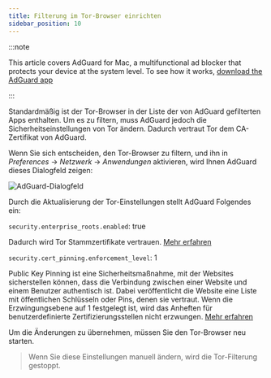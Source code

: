 ```yaml
---
title: Filterung im Tor-Browser einrichten
sidebar_position: 10
---
```


:::note

This article covers AdGuard for Mac, a multifunctional ad blocker that protects your device at the system level. To see how it works, [download the AdGuard app](https://adguard.com/download.html?auto=true)

:::

Standardmäßig ist der Tor-Browser in der Liste der von AdGuard gefilterten Apps enthalten. Um es zu filtern, muss AdGuard jedoch die Sicherheitseinstellungen von Tor ändern. Dadurch vertraut Tor dem CA-Zertifikat von AdGuard.

Wenn Sie sich entscheiden, den Tor-Browser zu filtern, und ihn in *Preferences* → *Netzwerk* → *Anwendungen* aktivieren, wird Ihnen AdGuard dieses Dialogfeld zeigen:

![AdGuard-Dialogfeld](https://cdn.adtidy.org/content/kb/ad_blocker/mac/tor-setup.png)

Durch die Aktualisierung der Tor-Einstellungen stellt AdGuard Folgendes ein:

`security.enterprise_roots.enabled`: true

Dadurch wird Tor Stammzertifikate vertrauen. [Mehr erfahren](https://support.mozilla.org/en-US/kb/setting-certificate-authorities-firefox)

`security.cert_pinning.enforcement_level`: 1

Public Key Pinning ist eine Sicherheitsmaßnahme, mit der Websites sicherstellen können, dass die Verbindung zwischen einer Website und einem Benutzer authentisch ist. Dabei veröffentlicht die Website eine Liste mit öffentlichen Schlüsseln oder Pins, denen sie vertraut. Wenn die Erzwingungsebene auf 1 festgelegt ist, wird das Anheften für benutzerdefinierte Zertifizierungsstellen nicht erzwungen. [Mehr erfahren](https://wiki.mozilla.org/SecurityEngineering/Public_Key_Pinning)

Um die Änderungen zu übernehmen, müssen Sie den Tor-Browser neu starten.

> Wenn Sie diese Einstellungen manuell ändern, wird die Tor-Filterung gestoppt.
